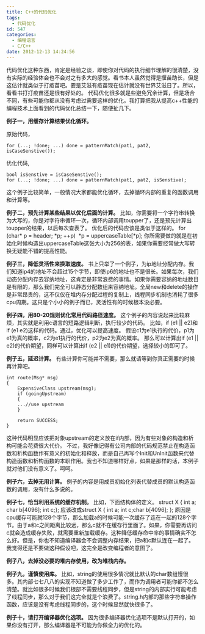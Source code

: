 ```yaml
---
title: C++的代码优化
tags:
  - 代码优化
id: 547
categories:
  - 编程语言
  - C/C++
date: 2012-12-13 14:24:56
---
```


代码优化这种东西，肯定是经验之谈，即使你对代码的执行细节理解的很清楚，没有实际的经验体会也不会对之有多大的感觉。看书本人虽然觉得是揠苗助长，但是这估计就类似于打疫苗吧。要是艾滋有疫苗现在估计就没有世界艾滋日了。所以，看看书打打疫苗还是很有好处的。
代码优化很多就是些避免冗余计算，但是场合不同，有些可能你都从没有考虑过需要这样的优化。我打算把我从提高c++性能的编程技术上面看到的代码优化总结一下，随便扯几下。

**例子一，用缓存计算结果优化循环。**

原始代码，
``` stylus
for (...; !done; ...) done = patternMatch(pat1, pat2, isCaseSenstive());
```
优化代码,
``` stylus
bool isSenstive = isCaseSenstive();
for (...; !done; ...) done = patternMatch(pat1, pat2, isSenstive);
```
这个例子比较简单，一般情况大家都能优化循环，去掉循环内部的重复的函数调用和计算等。

**例子二，预先计算某些结果以优化后面的计算。**
比如，你需要将一个字符串转换为大写的，你是对字符串循环一次，循环内部调用toupper了，还是预先计算出toupper的结果，以后每次查表了。
优化后的代码应该是类似于这样的。
for (char* p = header; *p; ++p)  *p = uppercaseTable[*p];
你所需要做的就是在初始化时候构造出uppercaseTable这张大小为256的表，如果你需要经常做大写转换无疑能不错的提高性能。

**例子三，降低灵活性来换取速度。**
书上只举了一个例子，为ip地址分配内存。我们知道ip4的地址不会超过15个字节，即使ip6的地址也不是很长。如果每次，我们动态分配内存去容纳地址，这肯定是非常浪费的事情。如果你需要容纳的地址数目是有限的，那么我们完全可以静态分配数组来容纳地址。全局new和delete的操作是非常昂贵的，这不仅仅在堆内存分配过程的复制上，线程同步机制也消耗了很多cpu周期。这只是个小小的例子而已，灵活性有的时候根本没必要。

**例子四，用80-20规则优化常用代码路径速度。**
这个例子的内容说起来比较麻烦，其实就是利用c语言的短路逻辑判断，执行较少的代码。
比如，if (e1 || e2)和if (e1  e2)这样的代码。通过，优化可以提高速度。
假设c1为e1执行的代价，p1为e1为真的概率，c2为e1执行的代价，p2为e2为真的概率。
那么可以计算出if (e1 || e2)的代价期望，同样可以计算出if (e2 || e1)的代价期望，选择较小的即可了。

**例子五，延迟计算。**
有些计算你可能并不需要，那么就请等到你真正需要的时候再计算吧。
``` stylus
int route(Msg* msg)
{
	ExpensiveClass upstream(msg);
	if (goingUpstream)
	{
	...//use upstream
	}

	return SUCCESS;
}
```

这种代码明显应该把对象upstream的定义放在if内部，因为有些对象的构造和析构可能会花费很大代价。
不过，我好像记得有公司内部的代码规范禁止在构造函数和析构函数作有意义的初始化和释放，而是自己再写个Init和UnInit函数来代替构造函数和析构函数的本职作用。我也不知道哪样好点，如果是那样的话，本例子就对他们没有意义了。呵呵。

**例子六，去掉无用计算。**
例子的内容是用成员初始化列表代替成员的默认构造函数的调用，没有什么多说的。

**例子七，恰当利用系统的缓存机制。**
比如，下面结构体的定义。
struct X { int a; char b[4096]; int c;};
应该改成struct X { int a; int c;char b[4096]; };
原因是cpu缓存可能就128个字节，那么加载a的时候可能一次缓存了连在一起的128个字节。由于a和c之间距离比较远，那么c就不在缓存行里面了。如果，你需要再访问c就会造成缓存失败，就需要重新加载缓存。这种降低缓存命中率的事情确实不怎么好。但是，你也不知道编译器会不会调整内存结果，把a和c默认连在一起了。我觉得还是不要做这种假设吧，这完全是改变编程者的意图了。

**例子八，去掉没必要的堆内存使用，改为堆栈内存。**

**例子九，谨慎使用库。**
比如，string的使用很多情况就比默认的char数组慢很多。其内部七七八八的实现不知道做了多少工作了，而作为调用者可能你都不怎么清楚。就比如很多时候我们根部不需要线程同步，但是string的内部实行可能考虑了线程同步，那么对于我们这完全就是个浪费了。string.h内部的那些字符串操作函数，应该是没有考虑线程同步的，这个时候显然就快很多了。

**例子十，请打开编译器优化选项。**
因为很多编译器优化选项不是默认打开的，如果你没有打开，那么编译器是不可能为你做全力的优化的。